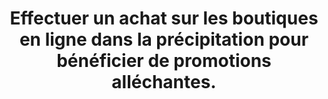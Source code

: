 ---
categories: category-b2NrlcXR_BqRhZ9FigQAW
definitions:
- definition-aZMJpI4a7Ewl0RQ7UZg5H
goodPractices:
- good-practice-Man2ad3UvXNORDVodm96j
risks:
- Se retrouver sur un site non officiel et lui transmettre ses coordonnées bancaires
- dont il va en faire un usage frauduleux.
title: Effectuer un achat sur les boutiques en ligne dans la précipitation pour bénéficier
  de promotions alléchantes.
uuid: vulnerability--JLoK3KV2wg3D5iRvyeqr
visibleInCms: true
---